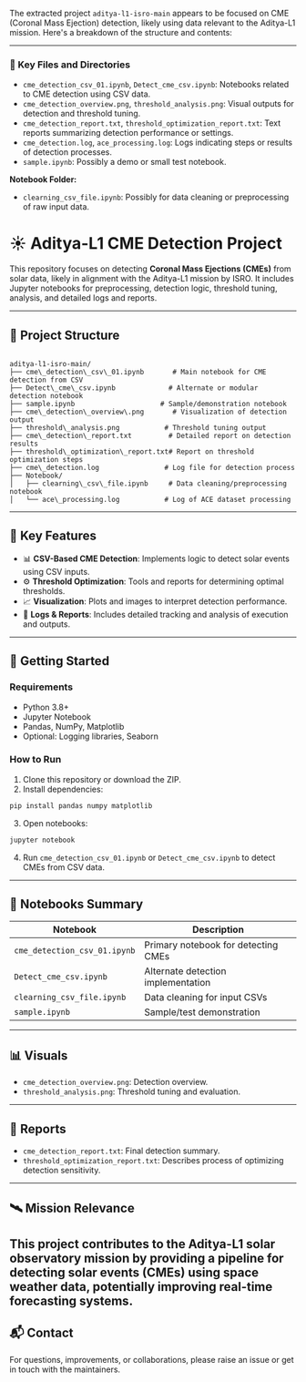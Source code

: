 The extracted project `aditya-l1-isro-main` appears to be focused on CME (Coronal Mass Ejection) detection, likely using data relevant to the Aditya-L1 mission. Here's a breakdown of the structure and contents:

---

### 📁 Key Files and Directories

* `cme_detection_csv_01.ipynb`, `Detect_cme_csv.ipynb`: Notebooks related to CME detection using CSV data.
* `cme_detection_overview.png`, `threshold_analysis.png`: Visual outputs for detection and threshold tuning.
* `cme_detection_report.txt`, `threshold_optimization_report.txt`: Text reports summarizing detection performance or settings.
* `cme_detection.log`, `ace_processing.log`: Logs indicating steps or results of detection processes.
* `sample.ipynb`: Possibly a demo or small test notebook.

**Notebook Folder:**

* `clearning_csv_file.ipynb`: Possibly for data cleaning or preprocessing of raw input data.

# ☀️ Aditya-L1 CME Detection Project

This repository focuses on detecting **Coronal Mass Ejections (CMEs)** from solar data, likely in alignment with the Aditya-L1 mission by ISRO. It includes Jupyter notebooks for preprocessing, detection logic, threshold tuning, analysis, and detailed logs and reports.

---

## 📁 Project Structure

```

aditya-l1-isro-main/
├── cme\_detection\_csv\_01.ipynb       # Main notebook for CME detection from CSV
├── Detect\_cme\_csv.ipynb             # Alternate or modular detection notebook
├── sample.ipynb                     # Sample/demonstration notebook
├── cme\_detection\_overview\.png       # Visualization of detection output
├── threshold\_analysis.png           # Threshold tuning output
├── cme\_detection\_report.txt         # Detailed report on detection results
├── threshold\_optimization\_report.txt# Report on threshold optimization steps
├── cme\_detection.log                # Log file for detection process
├── Notebook/
│   ├── clearning\_csv\_file.ipynb     # Data cleaning/preprocessing notebook
│   └── ace\_processing.log           # Log of ACE dataset processing

````

---

## 🧪 Key Features

- 📊 **CSV-Based CME Detection**: Implements logic to detect solar events using CSV inputs.
- ⚙️ **Threshold Optimization**: Tools and reports for determining optimal thresholds.
- 📈 **Visualization**: Plots and images to interpret detection performance.
- 📂 **Logs & Reports**: Includes detailed tracking and analysis of execution and outputs.

---

## 🚀 Getting Started

### Requirements

- Python 3.8+
- Jupyter Notebook
- Pandas, NumPy, Matplotlib
- Optional: Logging libraries, Seaborn

### How to Run

1. Clone this repository or download the ZIP.
2. Install dependencies:

```bash
pip install pandas numpy matplotlib
````

3. Open notebooks:

```bash
jupyter notebook
```

4. Run `cme_detection_csv_01.ipynb` or `Detect_cme_csv.ipynb` to detect CMEs from CSV data.

---

## 📌 Notebooks Summary

| Notebook                     | Description                         |
| ---------------------------- | ----------------------------------- |
| `cme_detection_csv_01.ipynb` | Primary notebook for detecting CMEs |
| `Detect_cme_csv.ipynb`       | Alternate detection implementation  |
| `clearning_csv_file.ipynb`   | Data cleaning for input CSVs        |
| `sample.ipynb`               | Sample/test demonstration           |

---

## 📊 Visuals
* `cme_detection_overview.png`: Detection overview.
* `threshold_analysis.png`: Threshold tuning and evaluation.
---

## 🧾 Reports
* `cme_detection_report.txt`: Final detection summary.
* `threshold_optimization_report.txt`: Describes process of optimizing detection sensitivity.
---

## 🛰️ Mission Relevance
This project contributes to the **Aditya-L1 solar observatory mission** by providing a pipeline for detecting solar events (CMEs) using space weather data, potentially improving real-time forecasting systems.
---

## 📬 Contact

For questions, improvements, or collaborations, please raise an issue or get in touch with the maintainers.


